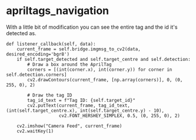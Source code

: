 # apriltags_navigation
With a little bit of modification you can see the entire tag and the id it's detected as.

    def listener_callback(self, data):
        current_frame = self.bridge.imgmsg_to_cv2(data, desired_encoding='bgr8')
        if self.target_detected and self.target_centre and self.detection:
            # Draw a box around the AprilTag
            corners = [(int(corner.x), int(corner.y)) for corner in self.detection.corners]
            cv2.drawContours(current_frame, [np.array(corners)], 0, (0, 255, 0), 2)

            # Draw the tag ID
            tag_id_text = f"Tag ID: {self.target_id}"
            cv2.putText(current_frame, tag_id_text, (int(self.target_centre.x), int(self.target_centre.y) - 10),
                        cv2.FONT_HERSHEY_SIMPLEX, 0.5, (0, 255, 0), 2)

        cv2.imshow("Camera Feed", current_frame)
        cv2.waitKey(1)
